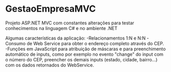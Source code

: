 # GestaoEmpresaMVC
Projeto ASP.NET MVC com constantes alterações para testar conhecimentos na linguagem C# e no ambiente .NET

Algumas características da aplicação:
-Relacionamentos 1:N e N:N
-Consumo de Web Service para obter o endereço completo através do CEP.
-Funções em JavaScript para atribuição de máscaras e para preenchimento automático de inputs, como por exemplo no evento "change" do input com o número do CEP, preencher os demais inputs (estado, cidade, bairro...) com os dados retornados do WebService.
